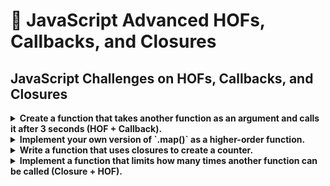 
# 📜 JavaScript Advanced HOFs, Callbacks, and Closures


## **JavaScript Challenges on HOFs, Callbacks, and Closures**

<details>
  <summary><strong>Create a function that takes another function as an argument and calls it after 3 seconds (HOF + Callback).</strong></summary>

  ```js
  function delayedExecution(callback) {
      setTimeout(callback, 3000);
  }

  // Example usage
  delayedExecution(() => console.log("Executed after 3 seconds"));
  ```
</details>

<details>
  <summary><strong>Implement your own version of `.map()` as a higher-order function.</strong></summary>

  ```js
  function customMap(array, callback) {
      let result = [];
      for (let i = 0; i < array.length; i++) {
          result.push(callback(array[i], i, array)); // Apply callback to each element
      }
      return result;
  }

  // Example usage
  console.log(customMap([1, 2, 3], num => num * 2)); 
  // Output: [2, 4, 6]
  ```
</details>

<details>
  <summary><strong>Write a function that uses closures to create a counter.</strong></summary>

  ```js
  function createCounter() {
      let count = 0;
      return function() { // Closure retains access to `count`
          return ++count;
      };
  }

  // Example usage
  const counter = createCounter();
  console.log(counter()); // Output: 1
  console.log(counter()); // Output: 2
  console.log(counter()); // Output: 3
  ```
</details>

<details>
  <summary><strong>Implement a function that limits how many times another function can be called (Closure + HOF).</strong></summary>

  ```js
  function limit(fn, limit) {
      let calledtimes = 0;
      return function () {
          if (calledtimes < limit) {
              calledtimes++;
              fn();
          }
      };
  }

  // Example usage
  let fn = limit(() => console.log("hello"), 3);
  fn(); // "hello"
  fn(); // "hello"
  fn(); // "hello"
  fn(); // (No output, limit reached)
  ```
</details>
